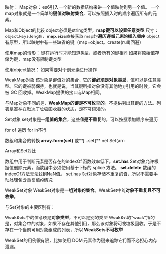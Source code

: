 映射：
Map对象：
es6引入一个新的数据结构来讲一个值映射到另一个值。
一个map对象就是一个简单的**键值对映射集合**，可以按照插入时的顺序遍历所有的元素。

Map和Object的比较
object必须是string类型，**map键可以设置任意类型**
尺寸：object.keys.length，**map.size**直接获取
map的**遍历遵循元素的插入顺序**
object有原型，所以映射中有一些缺省的键（map=object。create(null)回避）


使用map的情形：
键在运行时才能知道类型，或者所有的键相同
如果将原始值存储为键，map没有限制键类型

使用object情况：
如果需要对个别元素进行操作



WeakMap对象
该对象是键值对的集合，它的**键必须是对象类型**，值可以是任意类型。它的键被弱保持，也就是说，当其键所指对象没有其他地方引用的时候，它会被 GC 回收掉。WeakMap提供的接口与Map相同。



与Map对象不同的是，**WeakMap的键是不可枚举的**。不提供列出其键的方法。列表是否存在取决于垃圾回收器的状态，是不可预知的。


Set对象
set对象是**一组值的集合**，这些**值是不重复**的，可以按照添加顺序来遍历

for of 遍历 
for in不行

数组和集合的转换
**array.form(set)**   或**[...set]**
net Set(arr)

Array和Set对比

数组中用于判断元素是否存在的indexOf 函数效率低下。**set.has**
Set对象允许根据值删除元素，而数组中必须使用基于下标的  splice 方法。 **set.delete**
数组的indexOf方法无法找到NaN值。 set.has
Set对象存储不重复的值，所以不需要手动处理包含重复值的情况

WeakSet对象
WeakSet对象是**一组对象的集合**。WeakSet中的**对象不重复且不可枚举**。

与Set对象的主要区别有：

WeakSets中的值必须是**对象类型**，不可以是别的类型
WeakSet的“weak”指的是，对集合中的对象，如果不存在其他引用，那么该对象将可被垃圾回收。于是不存在一个当前可用对象组成的列表，所以 **WeakSets不可枚举**

WeakSet的用例很有限，比如使用 DOM 元素作为键来追踪它们而不必担心内存泄漏。

